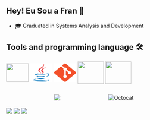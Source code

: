 ## Hey! Eu Sou a Fran :wave:

- :mortar_board: Graduated in Systems Analysis and Development
<!--- 🌱 -->

 ## Tools and programming language :hammer_and_wrench:
 <div>
  
   <img align="center" height="50" width="60" src="https://cdn.jsdelivr.net/gh/devicons/devicon/icons/python/python-original.svg" />
   <img align="center" height="50" width="60" src="https://raw.githubusercontent.com/devicons/devicon/master/icons/java/java-original.svg">
   <!-- <img align="center" height="50" width="60" src="https://cdn.jsdelivr.net/gh/devicons/devicon/icons/javascript/javascript-original.svg" />-->
   <img align="center" height="50" width="60" src="https://raw.githubusercontent.com/devicons/devicon/master/icons/git/git-plain.svg">
   <img align="center" height="60" width="70" src="https://cdn.jsdelivr.net/gh/devicons/devicon/icons/jenkins/jenkins-original.svg" />
   <!-- <img align="center" height="60" width="70" src="https://cdn.jsdelivr.net/gh/devicons/devicon/icons/selenium/selenium-original.svg" /> -->
   <img align="center" height="60" width="70" src="https://cdn.jsdelivr.net/gh/devicons/devicon/icons/docker/docker-original-wordmark.svg" />
        
 </div>

##

<img src="https://github.com/fraancilene/fraancilene/blob/main/octocat.png" min-width="230px" max-width="230px" width="230px" align="right" alt="Octocat">
<h3 align="center">
 <img src="https://github-readme-stats.vercel.app/api/top-langs/?username=fraanpsilva&layout=compact&langs_count=7&theme=dracula"/>
</h3>

<div> 
  <a href="https://instagram.com/fraanpss" target="_blank"><img src="https://img.shields.io/badge/-Instagram-%23E4405F?style=for-the-badge&logo=instagram&logoColor=white" target="_blank"></a>
  <a href = "mailto:francilenesilva.fps10@gmail.com"><img src="https://img.shields.io/badge/-Gmail-%23333?style=for-the-badge&logo=gmail&logoColor=white" target="_blank"></a>
  <a href="https://www.linkedin.com/in/francilene-silva/" target="_blank"><img src="https://img.shields.io/badge/-LinkedIn-%230077B5?style=for-the-badge&logo=linkedin&logoColor=white" target="_blank"></a> 
 
</div>

